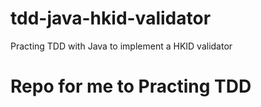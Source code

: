 # tdd-java-hkid-validator
Practing TDD with Java to implement a HKID validator

# Repo for me to Practing TDD


